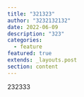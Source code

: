 ```yaml
---
title: "321323"
author: "3232132132"
date: 2022-06-09
description: "323"
categories:
  - feature
featured: true
extends: _layouts.post
section: content
---
```

232333